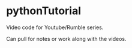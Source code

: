 # pythonTutorial

Video code for Youtube/Rumble series. 

Can pull for notes or work along with the videos. 
